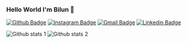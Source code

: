 ### Hello World I'm Bilun 👋
[![Github Badge](https://img.shields.io/badge/-Github-000?style=quare&labelColor=000&logo=Github&logoColor=white&link=https://github.com/bilunkocaaslan)](https://github.com/bilunkocaaslan) 
[![Instagram Badge](https://img.shields.io/badge/-Instagram-C13584?style=flat-quare&labelColor=C13584&logo=instagram&logoColor=white&link=https://www.instagram.com/bkocaaslan0/)](https://www.instagram.com/bkocaaslan0/) 
[![Gmail Badge](https://img.shields.io/badge/-Gmail-757575?style=flat-quare&labelColor=757575&logo=Gmail&logoColor=white&link=link)](link) 
[![Linkedin Badge](https://img.shields.io/badge/-Linkedin-FF9800?style=flat-quare&labelColor=FF9800&logo=Linkedin&logoColor=white&link=https://www.linkedin.com/in/bilun-kocaaslan-b239a0178/)](https://www.linkedin.com/in/bilun-kocaaslan-b239a0178/)

<!--
**bilunkocaaslan/bilunkocaaslan** is a ✨ _special_ ✨ repository because its `README.md` (this file) appears on your GitHub profile.

Here are some ideas to get you started:

- 🔭 I’m currently working on ...
- 🌱 I’m currently learning Typescript & Golang
- 👯 I’m looking to collaborate on ...
- 🤔 I’m looking for help with ...
- 💬 Ask me about ...
- 📫 How to reach me: ...
- 😄 Pronouns: ...
- ⚡ Fun fact: ...
-->
![Github stats 1](https://github-readme-stats.vercel.app/api?username=bilunkocaaslan&show_icons=true&theme=gradient) 
![Github stats 2](https://github-readme-stats.vercel.app/api?username=bilunkocaaslan&show_icons=true&theme=radical)
